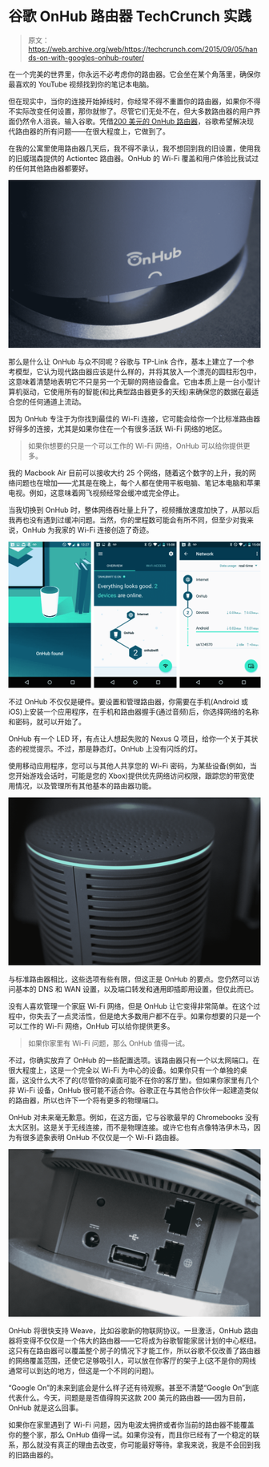 # 谷歌 OnHub 路由器 TechCrunch 实践

> 原文：<https://web.archive.org/web/https://techcrunch.com/2015/09/05/hands-on-with-googles-onhub-router/>

在一个完美的世界里，你永远不必考虑你的路由器。它会坐在某个角落里，确保你最喜欢的 YouTube 视频找到你的笔记本电脑。

但在现实中，当你的连接开始掉线时，你经常不得不重置你的路由器，如果你不得不实际改变任何设置，那你就惨了。尽管它们无处不在，但大多数路由器的用户界面仍然令人沮丧。输入谷歌。凭借[200 美元的 OnHub 路由器](https://web.archive.org/web/20221204063826/https://on.google.com/hub/)，谷歌希望解决现代路由器的所有问题——在很大程度上，它做到了。

在我的公寓里使用路由器几天后，我不得不承认，我不想回到我的旧设置，使用我的旧威瑞森提供的 Actiontec 路由器。OnHub 的 Wi-Fi 覆盖和用户体验比我试过的任何其他路由器都要好。

![onhub](img/e42063e8a3d80f316a33443ae315674a.png)

那么是什么让 OnHub 与众不同呢？谷歌与 TP-Link 合作，基本上建立了一个参考模型，它认为现代路由器应该是什么样的，并将其放入一个漂亮的圆柱形包中，这意味着清楚地表明它不只是另一个无聊的网络设备盒。它由本质上是一台小型计算机驱动，它使用所有的智能(和比典型路由器更多的天线)来确保您的数据在最适合您的任何通道上流动。

因为 OnHub 专注于为你找到最佳的 Wi-Fi 连接，它可能会给你一个比标准路由器好得多的连接，尤其是如果你住在一个有很多活跃 Wi-Fi 网络的地区。

> 如果你想要的只是一个可以工作的 Wi-Fi 网络，OnHub 可以给你提供更多。

我的 Macbook Air 目前可以接收大约 25 个网络，随着这个数字的上升，我的网络问题也在增加——尤其是在晚上，每个人都在使用平板电脑、笔记本电脑和苹果电视。例如，这意味着网飞视频经常会缓冲或完全停止。

当我切换到 OnHub 时，整体网络吞吐量上升了，视频播放速度加快了，从那以后我再也没有遇到过缓冲问题。当然，你的里程数可能会有所不同，但至少对我来说，OnHub 为我家的 Wi-Fi 连接创造了奇迹。

![onhub_wide](img/42b5a8d61f6117e86656f24fa0b1198d.png)

不过 OnHub 不仅仅是硬件。要设置和管理路由器，你需要在手机(Android 或 iOS)上安装一个应用程序，在手机和路由器握手(通过音频)后，你选择网络的名称和密码，就可以开始了。

OnHub 有一个 LED 环，有点让人想起失败的 Nexus Q 项目，给你一个关于其状态的视觉提示。不过，那是静态灯。OnHub 上没有闪烁的灯。

使用移动应用程序，您可以与其他人共享您的 Wi-Fi 密码，为某些设备(例如，当您开始游戏会话时，可能是您的 Xbox)提供优先网络访问权限，跟踪您的带宽使用情况，以及管理所有其他基本的路由器功能。

![OnHub](img/7028a2a0c0842977cd6e192ceaf3dfdb.png)

与标准路由器相比，这些选项有些有限，但这正是 OnHub 的要点。您仍然可以访问基本的 DNS 和 WAN 设置，以及端口转发和通用即插即用设置，但仅此而已。

没有人喜欢管理一个家庭 Wi-Fi 网络，但是 OnHub 让它变得非常简单。在这个过程中，你失去了一点灵活性，但是绝大多数用户都不在乎。如果你想要的只是一个可以工作的 Wi-Fi 网络，OnHub 可以给你提供更多。

> 如果你家里有 Wi-Fi 问题，那么 OnHub 值得一试。

不过，你确实放弃了 OnHub 的一些配置选项。该路由器只有一个以太网端口。在很大程度上，这是一个完全以 Wi-Fi 为中心的设备。如果你只有一个单独的桌面，这没什么大不了的(尽管你的桌面可能不在你的客厅里)。但如果你家里有几个非 Wi-Fi 设备，OnHub 很可能不适合你。谷歌正在与其他合作伙伴一起建造类似的路由器，所以也许下一个将有更多的物理端口。

OnHub 对未来毫无歉意。例如，在这方面，它与谷歌最早的 Chromebooks 没有太大区别。这是关于无线连接，而不是物理连接。或许它也有点像特洛伊木马，因为有很多迹象表明 OnHub 不仅仅是一个 Wi-Fi 路由器。

![onhub-2](img/dcf1070d2cdd2b452d94ebbfc08b008a.png)

OnHub 将很快支持 Weave，比如谷歌新的物联网协议。一旦激活，OnHub 路由器将变得不仅仅是一个伟大的路由器——它将成为谷歌智能家居计划的中心枢纽。这只有在路由器可以覆盖整个房子的情况下才能工作，所以谷歌不仅改善了路由器的网络覆盖范围，还使它足够吸引人，可以放在你客厅的架子上(这不是你的网线通常可以到达的地方，但这是一个不同的问题)。

“Google On”的未来到底会是什么样子还有待观察。甚至不清楚“Google On”到底代表什么。今天，问题是是否值得购买这款 200 美元的路由器——因为目前，OnHub 就是这么回事。

如果你在家里遇到了 Wi-Fi 问题，因为电波太拥挤或者你当前的路由器不能覆盖你的整个家，那么 OnHub 值得一试。如果你没有，而且你已经有了一个稳定的联系，那么就没有真正的理由去改变，你可能最好等待。拿我来说，我是不会回到我的旧路由器的。